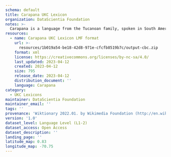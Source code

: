 ```yaml
---
schema: default
title: Carapana UKC Lexicon
organization: DataScientia Foundation
notes: >-
  Carapana is a language from the Tucanoan family, spoken in South America. The UKC Lexicon of Carapana is represented as a lexico-semantic network. It consists of words, word senses, synsets, as well as sense-level and synset-level relationships.
resources:
  - name: Carapana UKC Lexicon LMF format
    url: >-
      resources/1b019a54-be18-42d8-971e-cfcfb8519b7c/output-cbc.zip
    format: xml
    license: https://creativecommons.org/licenses/by-nc-sa/4.0/
    last_updated: 2023-04-12
    created: 2023-04-12
    size: 795
    release_date: 2023-04-12
    distribution_document: ''
    language: Carapana
category:
  - UKC Lexicons
maintainer: DataScientia Foundation
maintainer_email: ''
tags: ''
provenance: 'Wiktionary 2022.01. by Wikimedia Foundation (http://en.wiktionary.org); Princeton WordNet 2.1 by Princeton University (https://wordnet.princeton.edu)'
version: '1.0'
dataset_level: Language Level (L1-2)
dataset_access: Open Access
dataset_description: ''
landing_page: ''
latitude_map: 0.83
longitude_map: -70.75
---
```


